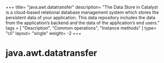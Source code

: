 +++
title= "java.awt.datatransfer"
description= "The Data Store in Catalyst is a cloud-based relational database management system which stores the persistent data of your application. This data repository includes the data from the application’s backend and the data of the application’s end users."
tags = [ "Description", "Common operations", "Instance methods" ]
type= "cli"
layout= "single"
weight= -2
+++

# java.awt.datatransfer
